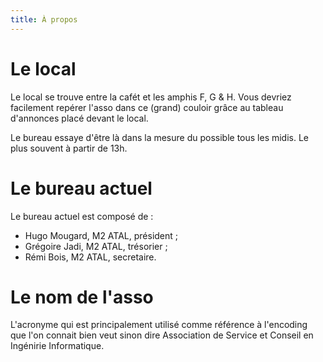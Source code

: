```yaml
---
title: À propos
---
```


Le local
========

Le local se trouve entre la cafét et les amphis F, G & H. Vous devriez
facilement repérer l'asso dans ce (grand) couloir grâce au tableau
d'annonces placé devant le local.

Le bureau essaye d'être là dans la mesure du possible tous les
midis. Le plus souvent à partir de 13h.

Le bureau actuel
================

Le bureau actuel est composé de :

- Hugo Mougard, M2 ATAL, président ;
- Grégoire Jadi, M2 ATAL, trésorier ;
- Rémi Bois, M2 ATAL, secretaire.

Le nom de l'asso
================

L'acronyme qui est principalement utilisé comme référence à l'encoding
que l'on connait bien veut sinon dire Association de Service et
Conseil en Ingénirie Informatique.
